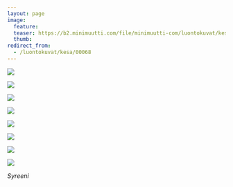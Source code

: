 ```yaml
---
layout: page
image:
  feature:
  teaser: https://b2.minimuutti.com/file/minimuutti-com/luontokuvat/kes%C3%A4/10/DS56288-245px.jpg
  thumb:
redirect_from:
  - /luontokuvat/kesa/00068
---
```


![](https://b2.minimuutti.com/file/minimuutti-com/luontokuvat/kes%C3%A4/3/DS18893-800px.jpg)

![](https://b2.minimuutti.com/file/minimuutti-com/luontokuvat/kes%C3%A4/3/DS18926-800px.jpg)

![](https://b2.minimuutti.com/file/minimuutti-com/luontokuvat/kes%C3%A4/3/DS18927-800px.jpg)

![](https://b2.minimuutti.com/file/minimuutti-com/luontokuvat/kes%C3%A4/3/DS18931-800px.jpg)

![](https://b2.minimuutti.com/file/minimuutti-com/luontokuvat/kes%C3%A4/3/DS18937-800px.jpg)

![](https://b2.minimuutti.com/file/minimuutti-com/luontokuvat/kes%C3%A4/10/DS56281-800px.jpg)

![](https://b2.minimuutti.com/file/minimuutti-com/luontokuvat/kes%C3%A4/10/DS56284-800px.jpg)

![](https://b2.minimuutti.com/file/minimuutti-com/luontokuvat/kes%C3%A4/10/DS56288-800px.jpg)

*Syreeni*
